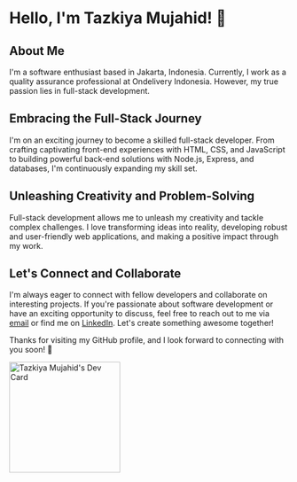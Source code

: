 <!--
**fullvomitforme/fullvomitforme** is a ✨ _special_ ✨ repository because its `README.md` (this file) appears on your GitHub profile.

Here are some ideas to get you started:

- 🔭 I’m currently working on ...
- 🌱 I’m currently learning ...
- 👯 I’m looking to collaborate on ...
- 🤔 I’m looking for help with ...
- 💬 Ask me about ...
- 📫 How to reach me: ...
- 😄 Pronouns: ...
- ⚡ Fun fact: ...
-->

# Hello, I'm Tazkiya Mujahid! 👋

## About Me

I'm a software enthusiast based in Jakarta, Indonesia. Currently, I work as a quality assurance professional at Ondelivery Indonesia. However, my true passion lies in full-stack development.

## Embracing the Full-Stack Journey

I'm on an exciting journey to become a skilled full-stack developer. From crafting captivating front-end experiences with HTML, CSS, and JavaScript to building powerful back-end solutions with Node.js, Express, and databases, I'm continuously expanding my skill set.

## Unleashing Creativity and Problem-Solving

Full-stack development allows me to unleash my creativity and tackle complex challenges. I love transforming ideas into reality, developing robust and user-friendly web applications, and making a positive impact through my work.

## Let's Connect and Collaborate

I'm always eager to connect with fellow developers and collaborate on interesting projects. If you're passionate about software development or have an exciting opportunity to discuss, feel free to reach out to me via [email](mailto:tazkiya@example.com) or find me on [LinkedIn](https://www.linkedin.com/in/tazkiya-mujahid). Let's create something awesome together!

Thanks for visiting my GitHub profile, and I look forward to connecting with you soon! 🚀

<a href="https://app.daily.dev/tazkiyamujahid"><img src="https://api.daily.dev/devcards/a1c1e4ebeaae4956ba96a083cdb22df8.png?r=b25" width="200" alt="Tazkiya Mujahid's Dev Card"/></a>
